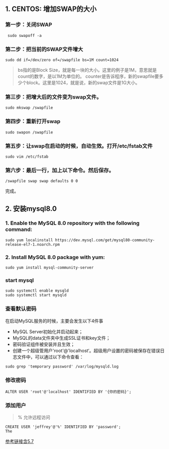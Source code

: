 ## 1. CENTOS: 增加SWAP的大小

### 第一步：关闭SWAP

` sudo swapoff -a`

### 第二步：把当前的SWAP文件增大

 `sudo dd if=/dev/zero of=/swapfile bs=1M count=1024`

> bs指的是Block Size，就是每一块的大小。这里的例子是1M，意思就是count的数字，是以1M为单位的。
counter是告诉程序，新的swapfile要多少个block。这里是1024，就是说，新的swap文件是1G大小。

### 第三步：把增大后的文件变为swap文件。

`sudo mkswap /swapfile`

### 第四步：重新打开swap

` sudo swapon /swapfile `

### 第五步：让swap在启动的时候，自动生效。打开/etc/fstab文件

`sudo vim /etc/fstab`


### 第六步：最后一行，加上以下命令。然后保存。

`/swapfile swap swap defaults 0 0`


完成。


## 2. 安装mysql8.0
### 1. Enable the MySQL 8.0 repository with the following command:
```
sudo yum localinstall https://dev.mysql.com/get/mysql80-community-release-el7-1.noarch.rpm
```
### 2. Install MySQL 8.0 package with yum:
```
sudo yum install mysql-community-server
```

### start mysql
```
sudo systemctl enable mysqld
sudo systemctl start mysqld
```
### 查看默认密码
在启动MySQL服务的时候，主要会发生以下4件事

* MySQL Server初始化并启动起来；
* MySQL的data文件夹中生成SSL证书和key文件；
* 密码验证组件被安装并且生效；
* 创建一个超级管用户'root'@'localhost‘。超级用户设置的密码被保存在错误日志文件中，可以通过以下命令查看：
```
sudo grep 'temporary password' /var/log/mysqld.log
```
### 修改密码
```
ALTER USER 'root'@'localhost' IDENTIFIED BY '{你的密码}';
```
### 添加用户 
> % 允许远程访问
```
CREATE USER 'jeffrey'@'%' IDENTIFIED BY 'password';
The
```
[参考链接含5.7](https://linuxize.com/post/install-mysql-on-centos-7/)
